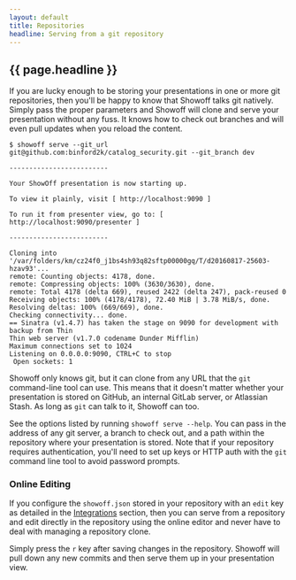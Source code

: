 ```yaml
---
layout: default
title: Repositories
headline: Serving from a git repository
---
```


## {{ page.headline }}

If you are lucky enough to be storing your presentations in one or more git
repositories, then you'll be happy to know that Showoff talks git natively.
Simply pass the proper parameters and Showoff will clone and serve your
presentation without any fuss. It knows how to check out branches and will
even pull updates when you reload the content.

    $ showoff serve --git_url git@github.com:binford2k/catalog_security.git --git_branch dev
    
    -------------------------
    
    Your ShowOff presentation is now starting up.
    
    To view it plainly, visit [ http://localhost:9090 ]
    
    To run it from presenter view, go to: [ http://localhost:9090/presenter ]
    
    -------------------------
    
    Cloning into '/var/folders/km/cz24f0_j1bs4sh93q82sftp00000gq/T/d20160817-25603-hzav93'...
    remote: Counting objects: 4178, done.
    remote: Compressing objects: 100% (3630/3630), done.
    remote: Total 4178 (delta 669), reused 2422 (delta 247), pack-reused 0
    Receiving objects: 100% (4178/4178), 72.40 MiB | 3.78 MiB/s, done.
    Resolving deltas: 100% (669/669), done.
    Checking connectivity... done.
    == Sinatra (v1.4.7) has taken the stage on 9090 for development with backup from Thin
    Thin web server (v1.7.0 codename Dunder Mifflin)
    Maximum connections set to 1024
    Listening on 0.0.0.0:9090, CTRL+C to stop
     Open sockets: 1
 
 
Showoff only knows git, but it can clone from any URL that the `git` command-line
tool can use. This means that it doesn't matter whether your presentation is stored
on GitHub, an internal GitLab server, or Atlassian Stash. As long as `git` can talk
to it, Showoff can too.

See the options listed by running `showoff serve --help`. You can pass in the address
of any git server, a branch to check out, and a path within the repository where your
presentation is stored. Note that if your repository requires authentication, you'll
need to set up keys or HTTP auth with the `git` command line tool to avoid password prompts.

### Online Editing

If you configure the `showoff.json` stored in your repository with an `edit` key as
detailed in the [Integrations](integrations.html) section, then you can serve from
a repository and edit directly in the repository using the online editor and never
have to deal with managing a repository clone.

Simply press the `r` key after saving changes in the repository. Showoff will pull
down any new commits and then serve them up in your presentation view.
